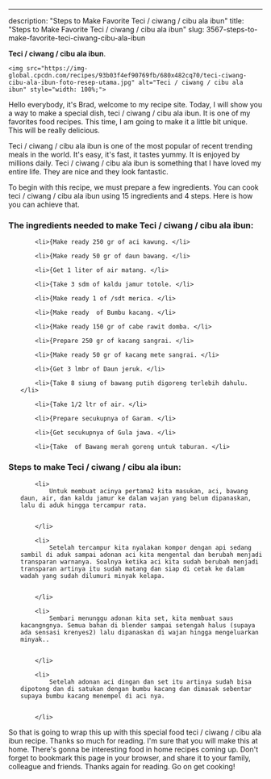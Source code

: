 ---
description: "Steps to Make Favorite Teci / ciwang / cibu ala ibun"
title: "Steps to Make Favorite Teci / ciwang / cibu ala ibun"
slug: 3567-steps-to-make-favorite-teci-ciwang-cibu-ala-ibun

<p>
	<strong>Teci / ciwang / cibu ala ibun</strong>. 
	
</p>
<p>
	
	<img src="https://img-global.cpcdn.com/recipes/93b03f4ef90769fb/680x482cq70/teci-ciwang-cibu-ala-ibun-foto-resep-utama.jpg" alt="Teci / ciwang / cibu ala ibun" style="width: 100%;">
	
	
</p>
<p>
	Hello everybody, it's Brad, welcome to my recipe site. Today, I will show you a way to make a special dish, teci / ciwang / cibu ala ibun. It is one of my favorites food recipes. This time, I am going to make it a little bit unique. This will be really delicious.
</p>
	
<p>
	Teci / ciwang / cibu ala ibun is one of the most popular of recent trending meals in the world. It's easy, it's fast, it tastes yummy. It is enjoyed by millions daily. Teci / ciwang / cibu ala ibun is something that I have loved my entire life. They are nice and they look fantastic.
</p>
<p>
	
</p>

<p>
To begin with this recipe, we must prepare a few ingredients. You can cook teci / ciwang / cibu ala ibun using 15 ingredients and 4 steps. Here is how you can achieve that.
</p>

<h3>The ingredients needed to make Teci / ciwang / cibu ala ibun:</h3>

<ol>
	
		<li>{Make ready 250 gr of aci kawung. </li>
	
		<li>{Make ready 50 gr of daun bawang. </li>
	
		<li>{Get 1 liter of air matang. </li>
	
		<li>{Take 3 sdm of kaldu jamur totole. </li>
	
		<li>{Make ready 1 of /sdt merica. </li>
	
		<li>{Make ready  of Bumbu kacang. </li>
	
		<li>{Make ready 150 gr of cabe rawit domba. </li>
	
		<li>{Prepare 250 gr of kacang sangrai. </li>
	
		<li>{Make ready 50 gr of kacang mete sangrai. </li>
	
		<li>{Get 3 lmbr of Daun jeruk. </li>
	
		<li>{Take 8 siung of bawang putih digoreng terlebih dahulu. </li>
	
		<li>{Take 1/2 ltr of air. </li>
	
		<li>{Prepare secukupnya of Garam. </li>
	
		<li>{Get secukupnya of Gula jawa. </li>
	
		<li>{Take  of Bawang merah goreng untuk taburan. </li>
	
</ol>
<p>
	
</p>

<h3>Steps to make Teci / ciwang / cibu ala ibun:</h3>

<ol>
	
		<li>
			Untuk membuat acinya pertama2 kita masukan, aci, bawang daun, air, dan kaldu jamur ke dalam wajan yang belum dipanaskan, lalu di aduk hingga tercampur rata.
			
			
		</li>
	
		<li>
			Setelah tercampur kita nyalakan kompor dengan api sedang sambil di aduk sampai adonan aci kita mengental dan berubah menjadi transparan warnanya. Soalnya ketika aci kita sudah berubah menjadi transparan artinya itu sudah matang dan siap di cetak ke dalam wadah yang sudah dilumuri minyak kelapa.
			
			
		</li>
	
		<li>
			Sembari menunggu adonan kita set, kita membuat saus kacangngnya. Semua bahan di blender sampai setengah halus (supaya ada sensasi krenyes2) lalu dipanaskan di wajan hingga mengeluarkan minyak..
			
			
		</li>
	
		<li>
			Setelah adonan aci dingan dan set itu artinya sudah bisa dipotong dan di satukan dengan bumbu kacang dan dimasak sebentar supaya bumbu kacang menempel di aci nya.
			
			
		</li>
	
</ol>

<p>
	
</p>

<p>
	So that is going to wrap this up with this special food teci / ciwang / cibu ala ibun recipe. Thanks so much for reading. I'm sure that you will make this at home. There's gonna be interesting food in home recipes coming up. Don't forget to bookmark this page in your browser, and share it to your family, colleague and friends. Thanks again for reading. Go on get cooking!
</p>
